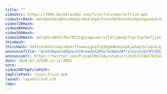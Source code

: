 ```yaml
---
title: ""
videoSrc: https://f000.backblazeb2.com/file/futureporn/frick.mp4
videoSrcHash: bafybeibalp6tucbwkgiu6eklkq4ifxcwu56n5o3xdiwhgunqgswp3x3gay?filename=projektmelody-chaturbate-20200322T001112Z-source.mp4
video720Hash: 
video480Hash: 
video360Hash: 
video240Hash: bafybeid4kfsf6o76t22gpjaqvuqsrvzldlj4eaqsfxqcfzycbefjjv6fai?filename=projektmelody-chaturbate-20200322T001112Z-240p.mp4
thinHash: 
thiccHash: bafkreibhvtuaqcs6p4rffoewuigxq3lq3kgm4beoyxpkjwhwp7pfuqnarq?filename=20200322T001112Z-thicc.jpg
announceTitle: "Are%20you%20guys%20ready%20for%20a%20frickining%3F%20%20Cause%20I%27m%20not...%20I%27m%20scared.%20lol"
announceUrl: https://twitter.com/ProjektMelody/status/1241517748276154371
date: 2020-03-22T00:11:12.000Z
note: 
video240TmpFilePath: 
tmpFilePath: /root/frick.mp4
layout: layouts/vod.njk
tags:
---
```

